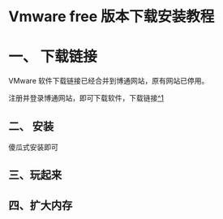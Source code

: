 # Vmware free 版本下载安装教程



# 一、 下载链接

VMware 软件下载链接已经合并到博通网站，原有网站已停用。

注册并登录博通网站，即可下载软件，下载链接[^1](https://support.broadcom.com/group/ecx/productdownloads?subfamily=VMware+Workstation+Pro)



## 二、 安装

傻瓜式安装即可



## 三、玩起来



## 四、扩大内存





